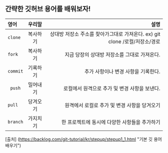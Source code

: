 
## 간략한 깃허브 용어를 배워보자!
|영어 | 우리말 |설명|
|:---|:---:|---:|
|`clone`|복사하기|상대방 저장소 주소를 찾아가그대로 가져온다. ex) git clone /로컬/저장소/경로|
|`fork`|복사하기| 지금 당장의 상대방 저장소를 그대로 가져온다.
|`commit`|기록하기|  추가 사항이나 변경 사항을 기록한다.|
|` push`| 밀어내기| 로컬에서 원격으로 추가 및 변경 사항을 보낸다.|
|`pull`| 당겨오기|  원격에서 로컬로 추가 및 변경 사항을 당겨오기|
|`branch`|가지치기| 한 프로젝트에 동시에 다양한 사항들을 추가하기|

[출처] (https://backlog.com/git-tutorial/kr/stepup/stepup1_1.html "기본 깃 용어 배우기")     
